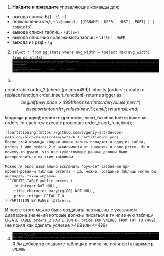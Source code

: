 1. **Найдите и приведите** управляющие команды для:
- вывода списка БД - `\l[+]`
- подключения к БД - `\c[onnect] {[DBNAME|- USER|- HOST|- PORT|-] | conninfo}`
- вывода списка таблиц - `\dt[S+]`
- вывода описания содержимого таблиц - `\d[S+]  NAME`
- выхода из psql - `\q`

2. `select * from pg_stats where avg_width = (select max(avg_width) from pg_stats);`
![avg_width_result](https://github.com/evgeniy-skt/devops-netology/blob/main/screenshots/6.4_avg_width_result.png)

3. ```create tables order_1 (check price>499) inherits (orders);
create table order_2 (check (price<=499)) inherits (orders);
create or replace function order_insert_function() returns trigger as $$ begin if(new.price>499) then insert into order_1 values (new.*); else insert into order_2 values (new.*); end if; return null; end; $$ language plpgsql;
create trigger order_insert_function before insert on orders for each row execute procedure order_insert_function();
```
![partitioning](https://github.com/evgeniy-skt/devops-netology/blob/main/screenshots/6.4_partitioning.png)
После этой команды каждая новая запись попадает в одну из таблиц orders_1 или orders_2 в зависимости от значения в поле price. Но я почему-то думал, что все существующие данные должны были распределиться по этим таблицам.

Можно ли было изначально исключить "ручное" разбиение при проектировании таблицы orders? - Да, можно. Создание таблицы могло бы выглядеть таким образом
```CREATE TABLE public.orders (
    id integer NOT NULL,
    title character varying(80) NOT NULL,
    price integer DEFAULT 0
) PARTITION BY RANGE (price);;
```
И после этого можно было создавать партишены с указанием диапазона значений которые должны писаться в ту или иную таблицу ```CREATE TABLE orders_2 PARTITION OF price FOR VALUES FROM (0) TO (499);``` (не понял как сделать условие >499 или <=499)

4. ![dump_result](https://github.com/evgeniy-skt/devops-netology/blob/main/screenshots/6.4_partitioning.png)
Я бы добавил в создание таблицы в описание поля `title` параметр `UNIQUE`
